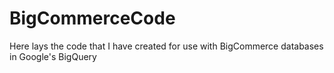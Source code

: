 # BigCommerceCode
Here lays the code that I have created for use with BigCommerce databases in Google's BigQuery
